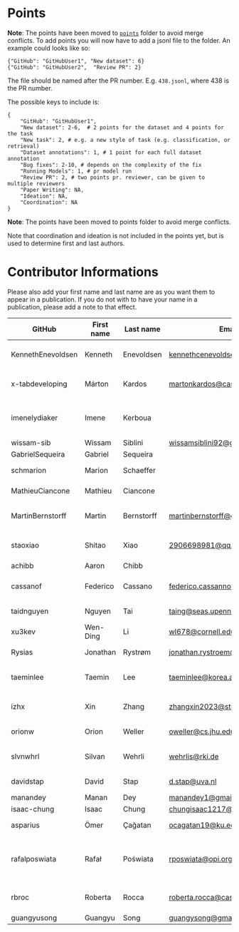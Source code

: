 # Points

**Note**: The points have been moved to [`points`](https://github.com/embeddings-benchmark/mteb/tree/main/docs/mmteb/points) folder to avoid merge conflicts. To add points you will now have to add a jsonl file to the folder. An example could looks like so:

```
{"GitHub": "GitHubUser1", "New dataset": 6}
{"GitHub": "GitHubUser2",  "Review PR": 2}
```

The file should be named after the PR number. E.g. `438.jsonl`, where 438 is the PR number.

The possible keys to include is: 

```{python}
{
    "GitHub": "GitHubUser1",
    "New dataset": 2-6,  # 2 points for the dataset and 4 points for the task
    "New task": 2, # e.g. a new style of task (e.g. classification, or retrieval)
    "Dataset annotations": 1, # 1 point for each full dataset annotation
    "Bug fixes": 2-10, # depends on the complexity of the fix
    "Running Models": 1, # pr model run
    "Review PR": 2, # two points pr. reviewer, can be given to multiple reviewers
    "Paper Writing": NA, 
    "Ideation": NA,
    "Coordination": NA
}
```

**Note**: The points have been moved to points folder to avoid merge conflicts.

Note that coordination and ideation is not included in the points yet, but is used to determine first and last authors.

# Contributor Informations

Please also add your first name and last name are as you want them to appear in a publication. If you do not with to have your name in a publication, please add a note to that effect.

| GitHub            | First name | Last name  | Email                        | User on openreview   | Affiliations                                          |
| ----------------- | ---------- | ---------- | ---------------------------- | -------------------- | ----------------------------------------------------- |
| KennethEnevoldsen | Kenneth    | Enevoldsen | kennethcenevoldsen@gmail.com | ~Kenneth_Enevoldsen1 | Aarhus University, Denmark                            |
| x-tabdeveloping   | Márton     | Kardos     | martonkardos@cas.au.dk       | ~Márton_Kardos1      | Aarhus University, Denmark                            |
| imenelydiaker     | Imene      | Kerboua    |                              |                      | Esker, Lyon, France && INSA Lyon, LIRIS, Lyon, France |
| wissam-sib        | Wissam     | Siblini    | wissamsiblini92@gmail.com    |                      | N/A                                                   |
| GabrielSequeira   | Gabriel    | Sequeira   |                              |                      | N/A                                                   |
| schmarion         | Marion     | Schaeffer  |                              |  ~Marion_Schaeffer1  |  Wikit, Lyon, France                                  |
| MathieuCiancone   | Mathieu    | Ciancone   |                              |                      |  Wikit, Lyon, France                                  |
| MartinBernstorff  | Martin     | Bernstorff | martinbernstorff@gmail.com   | ~Martin_Bernstorff1  |  Aarhus University, Denmark                           |
| staoxiao          | Shitao     | Xiao       | 2906698981@qq.com            | ~Shitao_Xiao1        |  Beijing Academy of Artificial Intelligence           |
| achibb            | Aaron      | Chibb      |                              |                      | N/A                                                   |
| cassanof          | Federico   | Cassano    | federico.cassanno@federico.codes | ~Federico_Cassano1 | Northeastern University, Boston, USA                |
| taidnguyen        | Nguyen     | Tai        | taing@seas.upenn.edu         | ~Nguyen_Tai1         |  University of Pennsylvania                           |
| xu3kev            | Wen-Ding   | Li         | wl678@cornell.edu            | ~Wen-Ding_Li1        |  Cornell University                                   |
| Rysias            | Jonathan   | Rystrøm    | jonathan.rystroem@gmail.com  |                      | University of Oxford, UK                              |
| taeminlee         | Taemin     | Lee        | taeminlee@korea.ac.kr        | ~Taemin_Lee1         | Korea University Human-Inspired AI Research           |
| izhx              | Xin        | Zhang      | zhangxin2023@stu.hit.edu.cn  |                      |  Harbin Institute of Technology, Shenzhen             |
| orionw            | Orion      | Weller     | oweller@cs.jhu.edu           | ~Orion_Weller1       |  Johns Hopkins University                             |
| slvnwhrl          | Silvan     | Wehrli     | wehrlis@rki.de               | ~Silvan_Wehrli1      | Robert Koch Institute, Berlin, Germany                |
| davidstap          | David     | Stap     | d.stap@uva.nl               | ~David_Stap      | University of Amsterdam                |
| manandey          | Manan      | Dey        | manandey1@gmail.com          | ~Manan_Dey2          | Salesforce, India                                     |
| isaac-chung       | Isaac      | Chung      | chungisaac1217@gmail.com     | ~Isaac_Kwan_Yin_Chung1 | N/A                                                 |
| asparius          | Ömer       | Çağatan    | ocagatan19@ku.edu.tr         | ~Ömer_Veysel_Çağatan1 | Koç University,Turkey                                |
| rafalposwiata     | Rafał      | Poświata   | rposwiata@opi.org.pl         | ~Rafał_Poświata1     | National Information Processing Institute, Warsaw, Poland |
| rbroc             | Roberta    | Rocca      | roberta.rocca@cas.au.dk      | ~Roberta_Rocca1      | Aarhus University, Denmark                            |
| guangyusong       | Guangyu    | Song       | guangysong@gmail.com         | ~Guangyu_Song1       | N/A                            |

